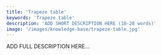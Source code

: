 ```yaml
---
title: 'Trapeze table'
keywords: 'Trapeze table'
description: 'ADD SHORT DESCRIPTION HERE (10-20 words)'
image: '/images/knowledge-base/trapeze-table.jpg'
---
```

ADD FULL DESCRIPTION HERE...
